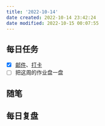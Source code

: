 ```yaml
---
title: '2022-10-14'
date created: 2022-10-14 23:42:24
date modified: 2022-10-15 00:07:55
---
```


## 每日任务

- [x] [邮件](https://email.ustc.edu.cn/coremail/)、[打卡](https://weixine.ustc.edu.cn/2020/login)
- [ ] 把这周的作业盘一盘

## 随笔

## 每日复盘
